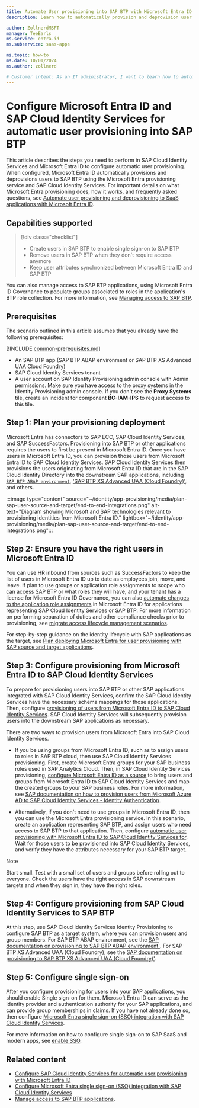```yaml
---
title: Automate User provisioning into SAP BTP with Microsoft Entra ID
description: Learn how to automatically provision and deprovision user accounts from Microsoft Entra ID to SAP BTP using SAP Cloud Identity Services.

author: ZollnerdMSFT
manager: TeeEarls
ms.service: entra-id
ms.subservice: saas-apps

ms.topic: how-to
ms.date: 10/01/2024
ms.author: zollnerd

# Customer intent: As an IT administrator, I want to learn how to automatically provision and deprovision user accounts from Microsoft Entra ID to SAP BTP.
---
```


# Configure Microsoft Entra ID and SAP Cloud Identity Services for automatic user provisioning into SAP BTP

This article describes the steps you need to perform in SAP Cloud Identity Services and Microsoft Entra ID to configure automatic user provisioning. When configured, Microsoft Entra ID automatically provisions and deprovisions users to SAP BTP using the Microsoft Entra provisioning service and SAP Cloud Identity Services. For important details on what Microsoft Entra provisioning does, how it works, and frequently asked questions, see [Automate user provisioning and deprovisioning to SaaS applications with Microsoft Entra ID](~/identity/app-provisioning/user-provisioning.md).

## Capabilities supported
> [!div class="checklist"]
> * Create users in SAP BTP to enable single sign-on to SAP BTP
> * Remove users in SAP BTP when they don't require access anymore
> * Keep user attributes synchronized between Microsoft Entra ID and SAP BTP

You can also manage access to SAP BTP applications, using Microsoft Entra ID Governance to populate groups associated to roles in the application's BTP role collection. For more information, see [Managing access to SAP BTP](https://community.sap.com/t5/technology-blogs-by-members/identity-and-access-management-with-microsoft-entra-part-i-managing-access/ba-p/13873276).

## Prerequisites

The scenario outlined in this article assumes that you already have the following prerequisites:

[!INCLUDE [common-prerequisites.md](~/identity/saas-apps/includes/common-prerequisites.md)]
* An SAP BTP app (SAP BTP ABAP environment or SAP BTP XS Advanced UAA Cloud Foundry)
* SAP Cloud Identity Services tenant
* A user account on SAP Identity Provisioning admin console with Admin permissions. Make sure you have access to the proxy systems in the Identity Provisioning admin console. If you don't see the **Proxy Systems** tile, create an incident for component **BC-IAM-IPS** to request access to this tile.

## Step 1: Plan your provisioning deployment

Microsoft Entra has connectors to SAP ECC, SAP Cloud Identity Services, and SAP SuccessFactors. Provisioning into SAP BTP or other applications requires the users to first be present in Microsoft Entra ID. Once you have users in Microsoft Entra ID, you can provision those users from Microsoft Entra ID to SAP Cloud Identity Services. SAP Cloud Identity Services then provisions the users originating from Microsoft Entra ID that are in the SAP Cloud Identity Directory into the downstream SAP applications, including [`SAP BTP ABAP environment`](https://help.sap.com/docs/cloud-identity-services/cloud-identity-services/target-sap-btp-abap-environment), ['SAP BTP XS Advanced UAA (Cloud Foundry)'](https://help.sap.com/docs/cloud-identity-services/cloud-identity-services/target-sap-btp-xs-advanced-uaa-cloud-foundry), and others.

  :::image type="content" source="~/identity/app-provisioning/media/plan-sap-user-source-and-target/end-to-end-integrations.png" alt-text="Diagram showing Microsoft and SAP technologies relevant to provisioning identities from Microsoft Entra ID." lightbox="~/identity/app-provisioning/media/plan-sap-user-source-and-target/end-to-end-integrations.png":::

## Step 2: Ensure you have the right users in Microsoft Entra ID

You can use HR inbound from sources such as SuccessFactors to keep the list of users in Microsoft Entra ID up to date as employees join, move, and leave. If plan to use groups or application role assignments to scope who can access SAP BTP or what roles they will have, and your tenant has a license for Microsoft Entra ID Governance, you can also [automate changes to the application role assignments](~/identity/app-provisioning/plan-sap-user-source-and-target.md#assign-users-the-necessary-application-access-rights-in-microsoft-entra) in Microsoft Entra ID for applications representing SAP Cloud Identity Services or SAP BTP. For more information on performing separation of duties and other compliance checks prior to provisioning, see [migrate access lifecycle management scenarios](~/id-governance/scenarios/migrate-from-sap-idm.md#migrate-access-lifecycle-management-scenarios).

For step-by-step guidance on the identity lifecycle with SAP applications as the target, see [Plan deploying Microsoft Entra for user provisioning with SAP source and target applications](~/identity/app-provisioning/plan-sap-user-source-and-target.md).

## Step 3: Configure provisioning from Microsoft Entra ID to SAP Cloud Identity Services

To prepare for provisioning users into SAP BTP or other SAP applications integrated with SAP Cloud Identity Services, confirm the SAP Cloud Identity Services have the necessary schema mappings for those applications. Then, configure [provisioning of users from Microsoft Entra ID to SAP Cloud Identity Services](~/identity/app-provisioning/plan-sap-user-source-and-target.md#provision-users-to-sap-cloud-identity-services). SAP Cloud Identity Services will subsequently provision users into the downstream SAP applications as necessary. 

There are two ways to provision users from Microsoft Entra into SAP Cloud Identity Services.

* If you be using groups from Microsoft Entra ID, such as to assign users to roles in SAP BTP cloud, then use SAP Cloud Identity Services provisioning. First, create Microsoft Entra groups for your SAP business roles used in SAP Analytics Cloud. Then, in SAP Cloud Identity Services provisioning, [configure Microsoft Entra ID as a source](https://help.sap.com/docs/identity-provisioning/identity-provisioning/microsoft-azure-active-directory) to bring users and groups from Microsoft Entra ID to SAP Cloud Identity Services and map the created groups to your SAP business roles. For more information, see [SAP documentation on how to provision users from Microsoft Azure AD to SAP Cloud Identity Services - Identity Authentication](https://blogs.sap.com/2022/02/04/provision-users-from-microsoft-azure-ad-to-sap-cloud-identity-services-identity-authentication/).

* Alternatively, if you don't need to use groups in Microsoft Entra ID, then you can use the Microsoft Entra provisioning service. In this scenario, create an application representing SAP BTP, and assign users who need access to SAP BTP to that application. Then, configure [automatic user provisioning with Microsoft Entra ID to SAP Cloud Identity Services for](sap-cloud-platform-identity-authentication-provisioning-tutorial.md). Wait for those users to be provisioned into SAP Cloud Identity Services, and verify they have the attributes necessary for your SAP BTP target.

> [!NOTE]
> Start small. Test with a small set of users and groups before rolling out to everyone. Check the users have the right access in SAP downstream targets and when they sign in, they have the right roles.

## Step 4: Configure provisioning from SAP Cloud Identity Services to SAP BTP

At this step, use SAP Cloud Identity Services Identity Provisioning to configure SAP BTP as a target system, where you can provision users and group members. For SAP BTP ABAP environment, see the [SAP documentation on provisioning to SAP BTP ABAP environment`](https://help.sap.com/docs/cloud-identity-services/cloud-identity-services/target-sap-btp-abap-environment). For SAP BTP XS Advanced UAA (Cloud Foundry), see the [SAP documentation on provisioning to SAP BTP XS Advanced UAA (Cloud Foundry)'](https://help.sap.com/docs/cloud-identity-services/cloud-identity-services/target-sap-btp-xs-advanced-uaa-cloud-foundry).

## Step 5: Configure single sign-on

After you configure provisioning for users into your SAP applications, you should enable Single sign-on for them. Microsoft Entra ID can serve as the identity provider and authentication authority for your SAP applications, and can provide group memberships in claims. If you have not already done so, then configure [Microsoft Entra single sign-on (SSO) integration with SAP Cloud Identity Services](sap-hana-cloud-platform-identity-authentication-tutorial.md).

For more information on how to configure single sign-on to SAP SaaS and modern apps, see [enable SSO](~/id-governance/sap.md#enable-sso).

## Related content

* [Configure SAP Cloud Identity Services for automatic user provisioning with Microsoft Entra ID](sap-cloud-platform-identity-authentication-provisioning-tutorial.md)
* [Configure Microsoft Entra single sign-on (SSO) integration with SAP Cloud Identity Services](sap-hana-cloud-platform-identity-authentication-tutorial.md)
* [Manage access to SAP BTP applications](https://community.sap.com/t5/technology-blogs-by-members/identity-and-access-management-with-microsoft-entra-part-i-managing-access/ba-p/13873276).
